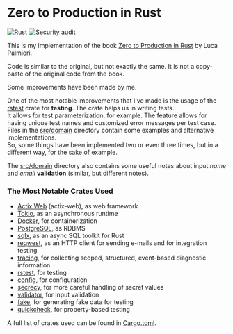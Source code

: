 # Zero to Production in Rust

[![Rust](https://github.com/ivanbgd/zero2prod/actions/workflows/general.yml/badge.svg)](https://github.com/ivanbgd/zero2prod/actions/workflows/general.yml)
[![Security audit](https://github.com/ivanbgd/zero2prod/actions/workflows/audit.yml/badge.svg)](https://github.com/ivanbgd/zero2prod/actions/workflows/audit.yml)

This is my implementation of the book [Zero to Production in Rust](https://www.zero2prod.com) by Luca Palmieri.

Code is similar to the original, but not exactly the same. It is not a copy-paste of the original code from the book.

Some improvements have been made by me.

One of the most notable improvements that I've made is the usage of the [rstest](https://docs.rs/rstest/latest/rstest/) crate for **testing**. The crate helps us in writing tests.  
It allows for test parameterization, for example. The feature allows for having unique test names and customized error messages per test case.  
Files in the [src/domain](src/domain) directory contain some examples and alternative implementations.  
So, some things have been implemented two or even three times, but in a different way, for the sake of example.

The [src/domain](src/domain) directory also contains some useful notes about input *name* and *email* **validation** (similar, but different notes).

### The Most Notable Crates Used
- [Actix Web](https://actix.rs/) (actix-web), as web framework
- [Tokio](https://tokio.rs/), as an asynchronous runtime
- [Docker](https://www.docker.com/), for containerization
- [PostgreSQL](https://www.postgresql.org/), as RDBMS
- [sqlx](https://docs.rs/sqlx/latest/sqlx/), as an async SQL toolkit for Rust
- [reqwest](https://docs.rs/reqwest/latest/reqwest/), as an HTTP client for sending e-mails and for integration testing
- [tracing](https://docs.rs/tracing/latest/tracing/index.html), for collecting scoped, structured, event-based diagnostic information
- [rstest](https://docs.rs/rstest/latest/rstest/), for testing
- [config](https://docs.rs/config/latest/config/), for configuration
- [secrecy](https://docs.rs/secrecy/latest/secrecy/), for more careful handling of secret values
- [validator](https://crates.io/crates/validator), for input validation
- [fake](https://crates.io/crates/fake), for generating fake data for testing
- [quickcheck](https://crates.io/crates/quickcheck), for property-based testing

A full list of crates used can be found in [Cargo.toml](Cargo.toml).
